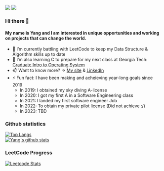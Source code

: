 [![](https://img.shields.io/badge/LinkedIn-YangZhou-blue?logo=Linkedin&logoColor=blue&labelColor=black)](https://www.linkedin.com/in/yang--zhou/)
[![](https://img.shields.io/badge/Gmail-yzhou3991@gmail.com-red?logo=Gmail&logoColor=Red&labelColor=black)](mailto:yzhou3991@gmail.com)

### Hi there 👋
#### My name is Yang and I am interested in unique opportunities and working on projects that can change the world. 
- 🔭 I’m currently battling with LeetCode to keep my Data Structure & Algorithm skills up to date
- 🌱 I’m also learning C to prepare for my next class at Georgia Tech: [Graduate Intro to Operating System](https://omscs.gatech.edu/cs-6200-introduction-operating-systems)
- 📫 Want to know more? => [My site](https://yangzhou-site.herokuapp.com/) & [LinkedIn](https://www.linkedin.com/in/yang--zhou/)
- ⚡ Fun fact: I have been making and acheieving year-long goals since 2019
  - In 2019: I obtained my sky diving A-license
  - In 2020: I got my first A in a Software Engineering class
  - In 2021: I landed my first software engineer Job
  - In 2022: To obtain my private pilot license (Did not achieve :/)
  - In 2023: TBD

### Github statistics
[![Top Langs](https://github-readme-stats.vercel.app/api/top-langs/?username=YangZhou0&theme=tokyonight&layout=compact&card_width=445)](https://github.com/YangZhou0)<br/>
[![Yang's github stats](https://github-readme-stats.vercel.app/api?username=YangZhou0&show_icons=true&theme=tokyonight&count_private=true)](https://github.com/YangZhou0)

### LeetCode Progress
[![Leetcode Stats](https://leetcard.jacoblin.cool/YangZhou0?theme=dark)](https://leetcode.com/YangZhou0)

